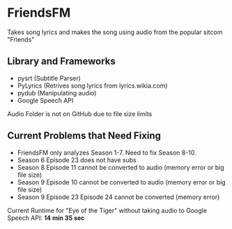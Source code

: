 # FriendsFM
Takes song lyrics and makes the song using audio from the popular sitcom "Friends"

## Library and Frameworks
- pysrt (Subtitle Parser)
- PyLyrics (Retrives song lyrics from lyrics.wikia.com)
- pydub (Manipulating audio)
- Google Speech API

Audio Folder is not on GitHub due to file size limits

## Current Problems that Need Fixing
- FriendsFM only analyzes Season 1-7. Need to fix Season 8-10.
- Season 6 Episode 23 does not have subs
- Season 8 Episode 11 cannot be converted to audio (memory error or big file size)
- Season 9 Episode 10 cannot be converted to audio (memory error or big file size)
- Season 9 Episode 23 Episode 24 cannot be converted (memory error)

Current Runtime for "Eye of the Tiger" without taking audio to Google Speech API: **14 min 35 sec**
